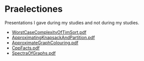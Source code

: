 # Praelectiones
Presentations I gave during my studies and not during my studies.

- [WorstCaseComplexityOfTimSort.pdf]() 
- [ApproximatingKnapsackAndPartition.pdf]()
- [ApproximateGraphColouring.pdf]()
- [CppFacts.pdf]()
- [SpectraOfGraphs.pdf]()
